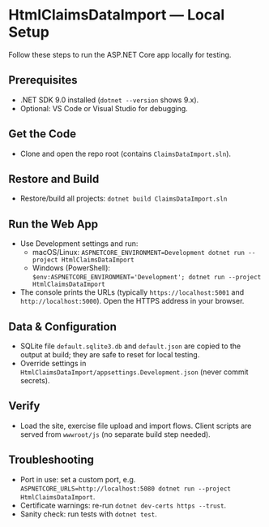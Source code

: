# HtmlClaimsDataImport — Local Setup

Follow these steps to run the ASP.NET Core app locally for testing.

## Prerequisites
- .NET SDK 9.0 installed (`dotnet --version` shows 9.x).
- Optional: VS Code or Visual Studio for debugging.

## Get the Code
- Clone and open the repo root (contains `ClaimsDataImport.sln`).

## Restore and Build
- Restore/build all projects: `dotnet build ClaimsDataImport.sln`

## Run the Web App
- Use Development settings and run:
  - macOS/Linux: `ASPNETCORE_ENVIRONMENT=Development dotnet run --project HtmlClaimsDataImport`
  - Windows (PowerShell): `$env:ASPNETCORE_ENVIRONMENT='Development'; dotnet run --project HtmlClaimsDataImport`
- The console prints the URLs (typically `https://localhost:5001` and `http://localhost:5000`). Open the HTTPS address in your browser.

## Data & Configuration
- SQLite file `default.sqlite3.db` and `default.json` are copied to the output at build; they are safe to reset for local testing.
- Override settings in `HtmlClaimsDataImport/appsettings.Development.json` (never commit secrets).

## Verify
- Load the site, exercise file upload and import flows. Client scripts are served from `wwwroot/js` (no separate build step needed).

## Troubleshooting
- Port in use: set a custom port, e.g. `ASPNETCORE_URLS=http://localhost:5080 dotnet run --project HtmlClaimsDataImport`.
- Certificate warnings: re-run `dotnet dev-certs https --trust`.
- Sanity check: run tests with `dotnet test`.
